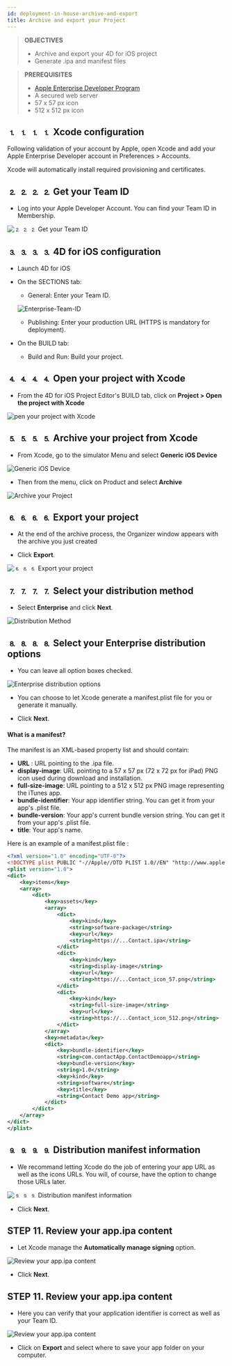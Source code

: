 ```yaml
---
id: deployment-in-house-archive-and-export
title: Archive and export your Project
---
```


> **OBJECTIVES**
> 
> * Archive and export your 4D for iOS project
> * Generate .ipa and manifest files

> **PREREQUISITES**
> 
> * [Apple Enterprise Developer Program](../tutorials/developer-program/register-apple-developer-enterprise-program)
> * A secured web server
> * 57 x 57 px icon
> * 512 x 512 px icon


## ⒈ ⒈ ⒈ ⒈ Xcode configuration

Following validation of your account by Apple, open Xcode and add your Apple Enterprise Developer account in Preferences > Accounts.

Xcode will automatically install required provisioning and certificates.

## ⒉ ⒉ ⒉ ⒉ Get your Team ID

* Log into your Apple Developer Account. You can find your Team ID in Membership.

![⒉ ⒉ ⒉ Get your Team ID](img/Team-ID-4D-for-iOS.png)

## ⒊ ⒊ ⒊ ⒊ 4D for iOS configuration

* Launch 4D for iOS

* On the SECTIONS tab:

    * General: Enter your Team ID.

    ![Enterprise-Team-ID](img/Enterprise-Team-ID.png)

    * Publishing: Enter your production URL (HTTPS is mandatory for deployment).

* On the BUILD tab:
    * Build and Run: Build your project.

## ⒋ ⒋ ⒋ ⒋ Open your project with Xcode

* From the 4D for iOS Project Editor's BUILD tab, click on **Project > Open the project with Xcode**

![pen your project with Xcode ](img/Open-your-project-Xcode-4D-for-iOS.png)

## ⒌ ⒌ ⒌ ⒌ Archive your project from Xcode

* From Xcode, go to the simulator Menu and select **Generic iOS Device**

![Generic iOS Device](img/Deployment-Generic-iOS-Device.png)

* Then from the menu, click on Product and select **Archive**

![Archive your Project](img/Archive-your-Project.png)

## ⒍ ⒍ ⒍ ⒍ Export your project

* At the end of the archive process, the Organizer window appears with the archive you just created

* Click **Export**.

![⒍ ⒍ ⒍ Export your project](img/Organizer-window-archive.png)

## ⒎ ⒎ ⒎ ⒎ Select your distribution method

* Select **Enterprise** and click **Next**.

![Distribution Method](img/Distribution-Method-selection.png)

## ⒏ ⒏ ⒏ ⒏ Select your Enterprise distribution options

* You can leave all option boxes checked.

![Enterprise distribution options](img/Enterprise-distribution-options.png)

* You can choose to let Xcode generate a manifest.plist file for you or generate it manually.

* Click **Next**.

#### What is a manifest?

The manifest is an XML-based property list and should contain:

* **URL** : URL pointing to the .ipa file.
* **display-image**: URL pointing to a 57 x 57 px (72 x 72 px for iPad) PNG icon used during download and installation.
* **full-size-image**: URL pointing to a 512 x 512 px PNG image representing the iTunes app.
* **bundle-identifier**: Your app identifier string. You can get it from your app's .plist file.
* **bundle-version**: Your app's current bundle version string. You can get it from your app's .plist file.
* **title**: Your app's name.

Here is an example of a manifest.plist file :

```xml
<?xml version="1.0" encoding="UTF-8"?>
<!DOCTYPE plist PUBLIC "-//Apple//DTD PLIST 1.0//EN" "http://www.apple.com/DTDs/PropertyList-1.0.dtd">
<plist version="1.0">
<dict>
    <key>items</key>
    <array>
        <dict>
            <key>assets</key>
            <array>
                <dict>
                    <key>kind</key>
                    <string>software-package</string>
                    <key>url</key>
                    <string>https://...Contact.ipa</string>
                </dict>
                <dict>
                    <key>kind</key>
                    <string>display-image</string>
                    <key>url</key>
                    <string>https://...Contact_icon_57.png</string>
                </dict>
                <dict>
                    <key>kind</key>
                    <string>full-size-image</string>
                    <key>url</key>
                    <string>https://...Contact_icon_512.png</string>
                </dict>
            </array>
            <key>metadata</key>
            <dict>
                <key>bundle-identifier</key>
                <string>com.contactApp.ContactDemoapp</string>
                <key>bundle-version</key>
                <string>1.0</string>
                <key>kind</key>
                <string>software</string>
                <key>title</key>
                <string>Contact Demo app</string>
            </dict>
        </dict>
    </array>
</dict>
</plist>
```


## ⒐ ⒐ ⒐ ⒐ Distribution manifest information

* We recommand letting Xcode do the job of entering your app URL as well as the icons URLs. You will, of course, have the option to change those URLs later.

![⒐ ⒐ ⒐ Distribution manifest information](img/Distribution-manifest-information.png)

* Click **Next**.


## STEP 11. Review your app.ipa content

* Let Xcode manage the **Automatically manage signing** option.

![Review your app.ipa content](img/Re-sign-your-application.png)

* Click **Next**.

## STEP 11. Review your app.ipa content

* Here you can verify that your application identifier is correct as well as your Team ID.

![Review your app.ipa content](img/Review-ipa-content.png)

* Click on **Export** and select where to save your app folder on your computer.
